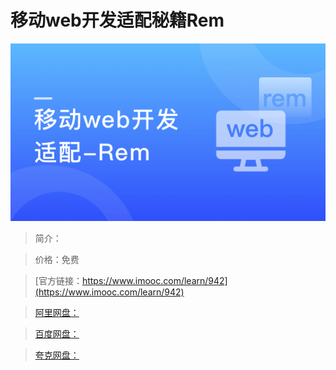 # 移动web开发适配秘籍Rem

![img](../../assets/5fe4430100017f9405400304.jpg)

> 简介：

> 价格：免费

> [官方链接：https://www.imooc.com/learn/942](https://www.imooc.com/learn/942)

> [阿里网盘：]()

> [百度网盘：]()

> [夸克网盘：]()
